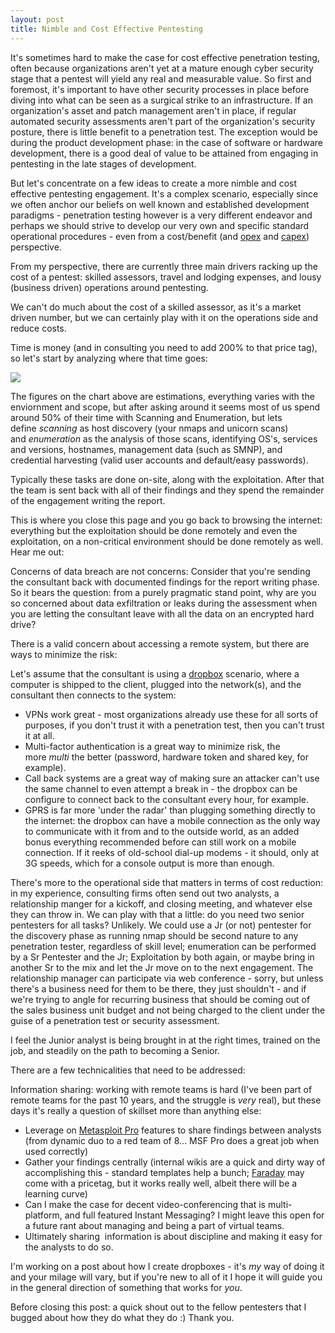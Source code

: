 ```yaml
---
layout: post
title: Nimble and Cost Effective Pentesting
---
```


It's sometimes hard to make the case for cost effective penetration testing, often because organizations aren't yet at a mature enough cyber security stage that a pentest will yield any real and measurable value. So first and foremost, it's important to have other security processes in place before diving into what can be seen as a surgical strike to an infrastructure. If an organization's asset and patch management aren't in place, if regular automated security assessments aren't part of the organization's security posture, there is little benefit to a penetration test. The exception would be during the product development phase: in the case of software or hardware development, there is a good deal of value to be attained from engaging in pentesting in the late stages of development.

But let's concentrate on a few ideas to create a more nimble and cost effective pentesting engagement. It's a complex scenario, especially since we often anchor our beliefs on well known and established development paradigms - penetration testing however is a very different endeavor and perhaps we should strive to develop our very own and specific standard operational procedures - even from a cost/benefit (and [opex](https://www.wikiwand.com/en/Operating_expense) and [capex](https://www.wikiwand.com/en/Capital_expenditure)) perspective.

From my perspective, there are currently three main drivers racking up the cost of a pentest: skilled assessors, travel and lodging expenses, and lousy (business driven) operations around pentesting.

We can't do much about the cost of a skilled assessor, as it's a market driven number, but we can certainly play with it on the operations side and reduce costs.

Time is money (and in consulting you need to add 200% to that price tag), so let's start by analyzing where that time goes:

![](blob:https://nimbus.everhelper.me/43cc15ed-1960-4140-8520-27b71b60aeb3)

The figures on the chart above are estimations, everything varies with the enviornment and scope, but after asking around it seems most of us spend around 50% of their time with Scanning and Enumeration, but lets define *scanning* as host discovery (your nmaps and unicorn scans) and *enumeration* as the analysis of those scans, identifying OS's, services and versions, hostnames, management data (such as SMNP), and credential harvesting (valid user accounts and default/easy passwords).

Typically these tasks are done on-site, along with the exploitation. After that the team is sent back with all of their findings and they spend the remainder of the engagement writing the report.

This is where you close this page and you go back to browsing the internet: everything but the exploitation should be done remotely and even the exploitation, on a non-critical environment should be done remotely as well. Hear me out:

Concerns of data breach are not concerns: Consider that you're sending the consultant back with documented findings for the report writing phase. So it bears the question: from a purely pragmatic stand point, why are you so concerned about data exfiltration or leaks during the assessment when you are letting the consultant leave with all the data on an encrypted hard drive?

There is a valid concern about accessing a remote system, but there are ways to minimize the risk:

Let's assume that the consultant is using a [dropbox](https://www.safaribooksonline.com/library/view/penetration-testing-a/9781787287839/ch08s03.html) scenario, where a computer is shipped to the client, plugged into the network(s), and the consultant then connects to the system:

-   VPNs work great - most organizations already use these for all sorts of purposes, if you don't trust it with a penetration test, then you can't trust it at all.
-   Multi-factor authentication is a great way to minimize risk, the more *multi* the better (password, hardware token and shared key, for example).
-   Call back systems are a great way of making sure an attacker can't use the same channel to even attempt a break in - the dropbox can be configure to connect back to the consultant every hour, for example.
-   GPRS is far more 'under the radar' than plugging something directly to the internet: the dropbox can have a mobile connection as the only way to communicate with it from and to the outside world, as an added bonus everything recommended before can still work on a mobile connection. If it reeks of old-school dial-up modems - it should, only at 3G speeds, which for a console output is more than enough.

There's more to the operational side that matters in terms of cost reduction: in my experience, consulting firms often send out two analysts, a relationship manger for a kickoff, and closing meeting, and whatever else they can throw in. We can play with that a little: do you need two senior pentesters for all tasks? Unlikely. We could use a Jr (or not) pentester for the discovery phase as running nmap should be second nature to any penetration tester, regardless of skill level; enumeration can be performed by a Sr Pentester and the Jr; Exploitation by both again, or maybe bring in another Sr to the mix and let the Jr move on to the next engagement. The relationship manager can participate via web conference - sorry, but unless there's a business need for them to be there, they just shouldn't - and if we're trying to angle for recurring business that should be coming out of the sales business unit budget and not being charged to the client under the guise of a penetration test or security assessment.

I feel the Junior analyst is being brought in at the right times, trained on the job, and steadily on the path to becoming a Senior.

There are a few technicalities that need to be addressed:

Information sharing: working with remote teams is hard (I've been part of remote teams for the past 10 years, and the struggle is *very* real), but these days it's really a question of skillset more than anything else:

-   Leverage on [Metasploit Pro](https://www.rapid7.com/products/metasploit/download/editions/) features to share findings between analysts (from dynamic duo to a red team of 8... MSF Pro does a great job when used correctly)  
-   Gather your findings centrally (internal wikis are a quick and dirty way of accomplishing this - standard templates help a bunch; [Faraday](https://www.faradaysec.com/) may come with a pricetag, but it works really well, albeit there will be a learning curve)
-   Can I make the case for decent video-conferencing that is multi-platform, and full featured Instant Messaging? I might leave this open for a future rant about managing and being a part of virtual teams. 
-   Ultimately sharing  information is about discipline and making it easy for the analysts to do so.

I'm working on a post about how I create dropboxes - it's *my* way of doing it and your milage will vary, but if you're new to all of it I hope it will guide you in the general direction of something that works for *you*.

Before closing this post: a quick shout out to the fellow pentesters that I bugged about how they do what they do :) Thank you.
